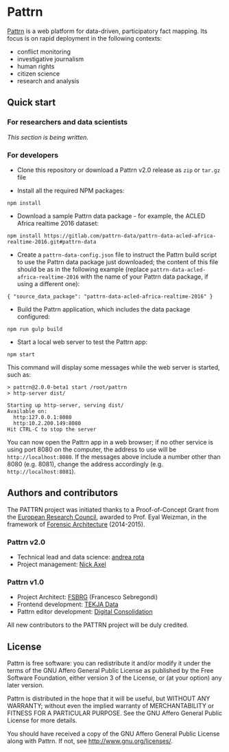 # Pattrn

[Pattrn](http://pattrn.co) is a web platform for data-driven,
participatory fact mapping.
Its focus is on rapid deployment in the following contexts:

* conflict monitoring
* investigative journalism
* human rights
* citizen science
* research and analysis

## Quick start

### For researchers and data scientists

*This section is being written*.

### For developers

* Clone this repository or download a Pattrn v2.0 release as `zip` or `tar.gz` file

* Install all the required NPM packages:

`npm install`

* Download a sample Pattrn data package - for example, the ACLED Africa realtime 2016 dataset:

`npm install https://gitlab.com/pattrn-data/pattrn-data-acled-africa-realtime-2016.git#pattrn-data`

* Create a `pattrn-data-config.json` file to instruct the Pattrn build script
  to use the Pattrn data package just downloaded; the content of this file
  should be as in the following example (replace
  `pattrn-data-acled-africa-realtime-2016` with the name of your Pattrn data
  package, if using a different one):

`{ "source_data_package": "pattrn-data-acled-africa-realtime-2016" }`

* Build the Pattrn application, which includes the data package configured:

`npm run gulp build`

* Start a local web server to test the Pattrn app:

`npm start`

This command will display some messages while the web server is started,
such as:

```
> pattrn@2.0.0-beta1 start /root/pattrn
> http-server dist/

Starting up http-server, serving dist/
Available on:
  http:127.0.0.1:8080
  http:10.2.200.149:8080
Hit CTRL-C to stop the server
```

You can now open the Pattrn app in a web browser; if no other service is using port
8080 on the computer, the address to use will be `http://localhost:8080`.
If the messages above include a number other than 8080 (e.g. 8081), change
the address accordingly (e.g. `http://localhost:8081`).

## Authors and contributors

The PATTRN project was initiated thanks to a Proof-of-Concept Grant from the
[European Research Council](https://erc.europa.eu/), awarded to
Prof. Eyal Weizman, in the framework of
[Forensic Architecture](http://forensic-architecture.org) (2014-2015).

### Pattrn v2.0

* Technical lead and data science: [andrea rota](https://github.com/hotzeplotz)
* Project management: [Nick Axel](https://github.com/alucidwake)

### Pattrn v1.0

* Project Architect: [FSBRG](https://twitter.com/fsbrg) (Francesco Sebregondi)
* Frontend development: [TEKJA Data](http://tekja.com/)
* Pattrn editor development: [Digital Consolidation](http://www.digital-consolidation.co.uk/)

All new contributors to the PATTRN project will be duly credited.

## License

Pattrn is free software: you can redistribute it and/or modify
it under the terms of the GNU Affero General Public License as published by
the Free Software Foundation, either version 3 of the License, or
(at your option) any later version.

Pattrn is distributed in the hope that it will be useful,
but WITHOUT ANY WARRANTY; without even the implied warranty of
MERCHANTABILITY or FITNESS FOR A PARTICULAR PURPOSE.  See the
GNU Affero General Public License for more details.

You should have received a copy of the GNU Affero General Public License
along with Pattrn.  If not, see <http://www.gnu.org/licenses/>.

